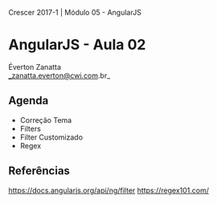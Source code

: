 Crescer 2017-1 | Módulo 05 - AngularJS  

# AngularJS - Aula 02
Éverton Zanatta  
_zanatta.everton@cwi.com.br_

## Agenda
- Correção Tema
- Filters
- Filter Customizado
- Regex

## Referências
<https://docs.angularjs.org/api/ng/filter>
<https://regex101.com/>